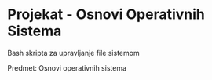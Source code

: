 # Projekat - Osnovi Operativnih Sistema

Bash skripta za upravljanje file sistemom

Predmet: Osnovi operativnih sistema

